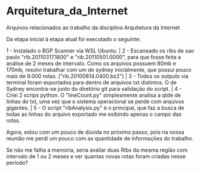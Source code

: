 # Arquitetura_da_Internet
Arquivos relacionados ao trabalho da disciplina Arquitetura da Internet

Da etapa inicial à etapa atual foi executado o seguinte:

1 - Instalado o BGP Scanner via WSL Ubuntu. | 2 - Escaneado os ribs de sao paulo "rib.20110317.1800" e "rib.20110501.0000", para que fosse feita a análise de 2 meses de intervalo. Como os arquivos possuem 80mb e 170mb, resolvi trabalhar com um de sydney inicialmente, que possui pouco mais de 9.000 rotas. ("rib.20100814.0400.bz2")
 | 3 - Todos os outputs via terminal foram exportados para dentro de arquivos txt distintos. O de Sydney encontra-se junto do diretório git para validação do script.
 | 4 - Criei 2 scrips python. O "lineCount.py" simplesmente analisa a qtde de linhas do txt, uma vez que o sistema operacional se perde com arquivos gigantes.
 | 5 - O script "ribAnalysis.py" é o principal, que faz a busca de todas as linhas do arquivo exportado me exibindo apenas o campo das rotas.


Agora, estou com um pouco de dúvida no próximo passo, pois na nossa reunião me perdi um pouco com as quantidade de informações do trabalho.

Se não me falha a memória, seria avaliar duas Ribs da mesma região com intervalo de 1 ou 2 meses e ver quantas novas rotas foram criadas nesse período?
  
  

  
  
  


